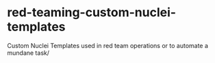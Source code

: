 # red-teaming-custom-nuclei-templates
Custom Nuclei Templates used in red team operations or to automate a mundane task/ 
